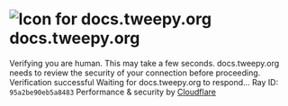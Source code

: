 # ![Icon for docs.tweepy.org](https://docs.tweepy.org/favicon.ico)docs.tweepy.org
Verifying you are human. This may take a few seconds.
docs.tweepy.org needs to review the security of your connection before proceeding.
Verification successful
Waiting for docs.tweepy.org to respond...
Ray ID: `95a2be90eb5a8483`
Performance & security by [Cloudflare](https://www.cloudflare.com?utm_source=challenge&utm_campaign=m)
